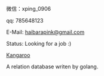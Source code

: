 微信：xping_0906

qq: 785648123

E-Mail: haibarapink@gmail.com

Status: Looking for a job :)

[Kangaroo](https://github.com/Haibarapink/Kangaroo)

A relation database writen by golang.

